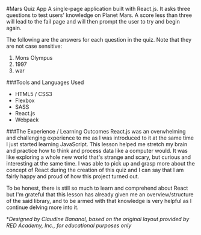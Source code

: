 #Mars Quiz App
A single-page application built with React.js. It asks three questions to test users' knowledge on Planet Mars. A score less than three will lead to the fail page and will then prompt the user to try and begin again.

The following are the answers for each question in the quiz. Note that they are not case sensitive:

1. Mons Olympus
2. 1997
3. war

###Tools and Languages Used
* HTML5 / CSS3
* Flexbox
* SASS
* React.js
* Webpack

###The Experience / Learning Outcomes
React.js was an overwhelming and challenging experience to me as I was introduced to it at the same time I just started learning JavaScript. This lesson helped me stretch my brain and practice how to think and process data like a computer would. It was like exploring a whole new world that's strange and scary, but curious and interesting at the same time. I was able to pick up and grasp more about the concept of React during the creation of this quiz and I can say that I am fairly happy and proud of how this project turned out.

To be honest, there is still so much to learn and comprehend about React but I'm grateful that this lesson has already given me an overview/structure of the said library, and to be armed with that knowledge is very helpful as I continue delving more into it.

**Designed by Claudine Bananal, based on the original layout provided by RED Academy, Inc., for educational purposes only*
